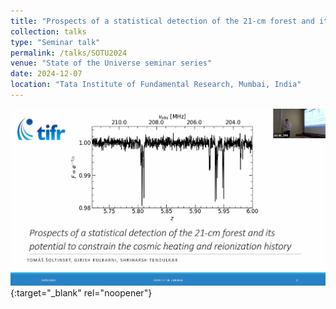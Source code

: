 ```yaml
---
title: "Prospects of a statistical detection of the 21-cm forest and its potential to constrain the cosmic heating and reionization history"
collection: talks
type: "Seminar talk"
permalink: /talks/SOTU2024
venue: "State of the Universe seminar series"
date: 2024-12-07
location: "Tata Institute of Fundamental Research, Mumbai, India"
---
```


[![SOTU2021](/images/SOTU2024.png)](https://theory.tifr.res.in/Videos/sotu/2024-05-29_Tomas_Soltinsky.mp4){:target="_blank" rel="noopener"}
